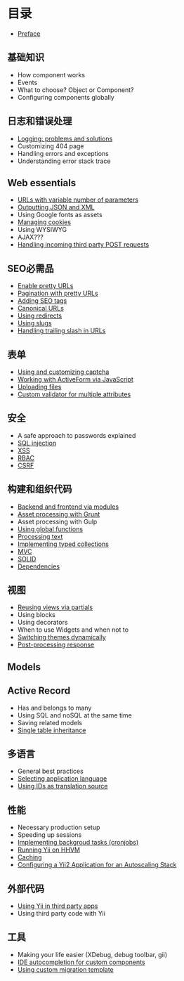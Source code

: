 # 目录

- [Preface](preface.md)

## 基础知识

- How component works
- Events
- What to choose? Object or Component?
- Configuring components globally

## 日志和错误处理

- [Logging: problems and solutions](logging-problems-and-solutions.md)
- Customizing 404 page
- Handling errors and exceptions
- Understanding error stack trace

## Web essentials

- [URLs with variable number of parameters](urls-variable-number-of-parameters.md)
- [Outputting JSON and XML](response-formats.md)
- Using Google fonts as assets
- [Managing cookies](cookies.md)
- Using WYSIWYG
- AJAX???
- [Handling incoming third party POST requests](incoming-post.md)

## SEO必需品

- [Enable pretty URLs](enable-pretty-urls.md)
- [Pagination with pretty URLs](pagination-pretty-urls.md)
- [Adding SEO tags](adding-seo-tags.md)
- [Canonical URLs](canonical-urls.md)
- [Using redirects](using-redirects.md)
- [Using slugs](using-slugs.md)
- [Handling trailing slash in URLs](handling-trailing-slash-in-urls.md)

## 表单

- [Using and customizing captcha](forms-captcha.md)
- [Working with ActiveForm via JavaScript](forms-activeform-js.md)
- [Uploading files](forms-uploading-files.md)
- [Custom validator for multiple attributes](forms-validator-multiple-attributes.md)

## 安全

- A safe approach to passwords explained
- [SQL injection](sql-injection.md)
- [XSS](xss.md)
- [RBAC](security-rbac.md)
- [CSRF](csrf.md)

## 构建和组织代码

- [Backend and frontend via modules](structure-backend-frontend-modules.md)
- [Asset processing with Grunt](structure-asset-processing-with-grunt.md)
- Asset processing with Gulp
- [Using global functions](structure-global-functions.md)
- [Processing text](processing-text.md)
- [Implementing typed collections](structure-collections.md)
- [MVC](mvc.md)
- [SOLID](solid.md)
- [Dependencies](dependencies.md)

## 视图

- [Reusing views via partials](reusing-views-via-partials.md)
- Using blocks
- Using decorators
- When to use Widgets and when not to
- [Switching themes dynamically](switching-themes.md)
- [Post-processing response](response-post-processing.md)

## Models


## Active Record

- Has and belongs to many
- Using SQL and noSQL at the same time
- Saving related models
- [Single table inheritance](ar-single-table-inheritance.md)


## 多语言

- General best practices
- [Selecting application language](i18n-selecting-application-language.md)
- [Using IDs as translation source](i18n-using-ids-as-translation-source.md)


## 性能

- Necessary production setup
- Speeding up sessions
- [Implementing backgroud tasks (cronjobs)](performance-cron.md)
- [Running Yii on HHVM](performance-hhvm.md)
- [Caching](caching.md)
- [Configuring a Yii2 Application for an Autoscaling Stack](scaling.md)

## 外部代码

- [Using Yii in third party apps](using-yii-in-third-party-apps.md)
- Using third party code with Yii

## 工具

- Making your life easier (XDebug, debug toolbar, gii)
- [IDE autocompletion for custom components](ide-autocompletion.md)
- [Using custom migration template](using-custom-migration-template.md)
